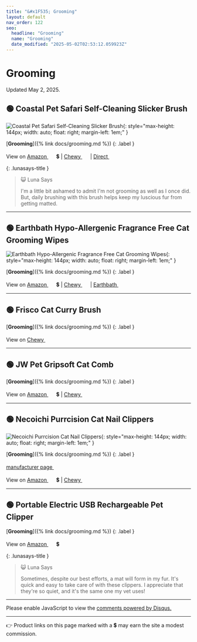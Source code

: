 ```yaml
---
title: "&#x1F535; Grooming"
layout: default
nav_order: 122
seo:
  headline: "Grooming"
  name: "Grooming"
  date_modified: "2025-05-02T02:53:12.059923Z"
---
```


# Grooming

Updated May 2, 2025.



## &#x1F7E2; Coastal Pet Safari Self-Cleaning Slicker Brush

![Coastal Pet Safari Self-Cleaning Slicker Brush](https://www.coastalpet.com/remote.axd/images.salsify.com/image/upload/s--Ty10226D--/zt5nysj1oyklks5oljvq.jpg?format=webp&quality=80){: style="max-height: 144px; width: auto; float: right; margin-left: 1em;" }

[**Grooming**]({% link docs/grooming.md %})
{: .label }

View on <a href="https://www.amazon.com/dp/B000YIWUXI/ref=nosim?tag=ckdcatsupplies-20" class="external" target="_blank">Amazon&nbsp;<svg width="18" height="18" viewBox="0 0 24 24"><use xlink:href="#svg-external-link"></use></svg></a> &#x1f4b2; &#124; <a href="https://www.chewy.com/dp/46214" class="external" target="_blank">Chewy&nbsp;<svg width="18" height="18" viewBox="0 0 24 24"><use xlink:href="#svg-external-link"></use></svg></a> &#124; <a href="https://www.coastalpet.com/products/detail/?id=SCG03" class="external" target="_blank">Direct&nbsp;<svg width="18" height="18" viewBox="0 0 24 24"><use xlink:href="#svg-external-link"></use></svg></a>

{: .lunasays-title }
> &#x1F63A; Luna Says
>
> I'm a little bit ashamed to admit I'm not grooming as well as I once did. But, daily brushing with this brush helps keep my luscious fur from getting matted.

* * *



## &#x1F7E2; Earthbath Hypo-Allergenic Fragrance Free Cat Grooming Wipes

![Earthbath Hypo-Allergenic Fragrance Free Cat Grooming Wipes](https://www.earthbath.com/cdn/shop/files/PCH7WS-HypoCat-Wipes-_100ct_-Front_1300x.png){: style="max-height: 144px; width: auto; float: right; margin-left: 1em;" }

[**Grooming**]({% link docs/grooming.md %})
{: .label }

View on <a href="https://www.amazon.com/dp/B00LTYWR4S/ref=nosim?tag=ckdcatsupplies-20" class="external" target="_blank">Amazon&nbsp;<svg width="18" height="18" viewBox="0 0 24 24"><use xlink:href="#svg-external-link"></use></svg></a> &#x1f4b2; &#124; <a href="https://www.chewy.com/dp/819606" class="external" target="_blank">Chewy&nbsp;<svg width="18" height="18" viewBox="0 0 24 24"><use xlink:href="#svg-external-link"></use></svg></a> &#124; <a href="https://www.earthbath.com/products/hypoallergenic-cat-wipes" class="external" target="_blank">Earthbath&nbsp;<svg width="18" height="18" viewBox="0 0 24 24"><use xlink:href="#svg-external-link"></use></svg></a>

* * *



## &#x1F7E2; Frisco Cat Curry Brush

[**Grooming**]({% link docs/grooming.md %})
{: .label }

View on <a href="https://www.chewy.com/dp/233454" class="external" target="_blank">Chewy&nbsp;<svg width="18" height="18" viewBox="0 0 24 24"><use xlink:href="#svg-external-link"></use></svg></a>

* * *



## &#x1F7E2; JW Pet Gripsoft Cat Comb

[**Grooming**]({% link docs/grooming.md %})
{: .label }

View on <a href="https://www.amazon.com/dp/B0002AQPXO/ref=nosim?tag=ckdcatsupplies-20" class="external" target="_blank">Amazon&nbsp;<svg width="18" height="18" viewBox="0 0 24 24"><use xlink:href="#svg-external-link"></use></svg></a> &#x1f4b2; &#124; <a href="https://www.chewy.com/dp/40173" class="external" target="_blank">Chewy&nbsp;<svg width="18" height="18" viewBox="0 0 24 24"><use xlink:href="#svg-external-link"></use></svg></a>

* * *



## &#x1F7E2; Necoichi Purrcision Cat Nail Clippers

![Necoichi Purrcision Cat Nail Clippers](https://www.necoichi.com/files/topics/4331_ext_01_6.jpg){: style="max-height: 144px; width: auto; float: right; margin-left: 1em;" }

[**Grooming**]({% link docs/grooming.md %})
{: .label }

 <a href="https://www.necoichi.com/Products/detail/id=4331" class="external" target="_blank">manufacturer page&nbsp;<svg width="18" height="18" viewBox="0 0 24 24"><use xlink:href="#svg-external-link"></use></svg></a>

View on <a href="https://www.amazon.com/dp/B07DPK7WBJ/ref=nosim?tag=ckdcatsupplies-20" class="external" target="_blank">Amazon&nbsp;<svg width="18" height="18" viewBox="0 0 24 24"><use xlink:href="#svg-external-link"></use></svg></a> &#x1f4b2; &#124; <a href="https://www.chewy.com/dp/210190" class="external" target="_blank">Chewy&nbsp;<svg width="18" height="18" viewBox="0 0 24 24"><use xlink:href="#svg-external-link"></use></svg></a>

* * *



## &#x1F7E2; Portable Electric USB Rechargeable Pet Clipper

[**Grooming**]({% link docs/grooming.md %})
{: .label }

View on <a href="https://www.amazon.com/dp/B092QN563N/ref=nosim?tag=ckdcatsupplies-20" class="external" target="_blank">Amazon&nbsp;<svg width="18" height="18" viewBox="0 0 24 24"><use xlink:href="#svg-external-link"></use></svg></a> &#x1f4b2;

{: .lunasays-title }
> &#x1F63A; Luna Says
>
> Sometimes, despite our best efforts, a mat will form in my fur. It's quick and easy to take care of with these clippers. I appreciate that they're so quiet, and it's the same one my vet uses!

* * *

<div id="disqus_thread"></div>
<script>
    var disqus_config = function () {
      this.page.url = '{{ page.url | absolute_url }}';
      this.page.identifier = '{{ page.url | absolute_url }}';
    };
    (function() {
    var d = document, s = d.createElement('script');
    s.src = 'https://ckdcatsupplies.disqus.com/embed.js';
    s.setAttribute('data-timestamp', +new Date());
    (d.head || d.body).appendChild(s);
    })();
</script>
<noscript>Please enable JavaScript to view the <a href="https://disqus.com/?ref_noscript">comments powered by Disqus.</a></noscript>

* * *

&#x1F449; Product links on this page marked with a &#x1f4b2; may earn the site a modest commission.


<!-- Updated 2025-05-02 02:53:12.059923Z -->
